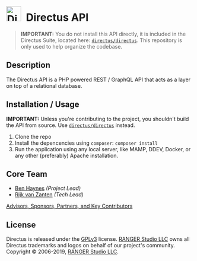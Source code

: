 <h1>
  <img src="https://user-images.githubusercontent.com/522079/43096167-3a1b1118-8e86-11e8-9fb2-7b4e3b1368bc.png" width="40" alt="Directus Logo"/>&nbsp;&nbsp;Directus API</h1>

> **IMPORTANT:** You do not install this API directly, it is included in the Directus Suite, located here: [`directus/directus`](https://github.com/directus/directus). This repository is only used to help organize the codebase.

## Description

The Directus API is a PHP powered REST / GraphQL API that acts as a layer on top of a relational database. 

## Installation / Usage

**IMPORTANT:** Unless you're contributing to the project, you shouldn't build the API from source. Use [`directus/directus`](/directus/directus) instead.

1. Clone the repo
2. Install the depencencies using `composer`: `composer install`
3. Run the application using any local server, like MAMP, DDEV, Docker, or any other (preferably) Apache installation.

## Core Team

* [Ben Haynes](https://github.com/benhaynes) _(Project Lead)_
* [Rijk van Zanten](https://github.com/rijkvanzanten) _(Tech Lead)_

[Advisors, Sponsors, Partners, and Key Contributors](https://directus.io/organization.html#the-team)

## License

Directus is released under the [GPLv3](http://www.gnu.org/copyleft/gpl.html) license. [RANGER Studio LLC](https://rangerstudio.com) owns all Directus trademarks and logos on behalf of our project's community. Copyright © 2006-2019, [RANGER Studio LLC](https://rangerstudio.com).
